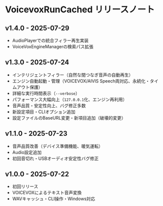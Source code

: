 # VoicevoxRunCached リリースノート

## v1.4.0 - 2025-07-29

- AudioPlayerでの統合フィラー再生実装
- VoiceVoxEngineManagerの検索パス拡張

## v1.3.0 - 2025-07-24

- インテリジェントフィラー（自然な間つなぎ音声の自動再生）
- エンジン自動起動・管理（VOICEVOX/AIVIS Speech両対応、永続化・タイムアウト保護）
- 詳細な実行時間表示（`--verbose`）
- パフォーマンス大幅向上（`127.0.0.1`化、エンジン再利用）
- 音声品質・安定性向上、バグ修正多数
- 新設定項目・CLIオプション追加
- 設定ファイルのBaseURL変更・新項目追加（破壊的変更）

## v1.1.0 - 2025-07-23

- 音声品質改善（デバイス準備機能、暖気運転）
- Audio設定追加
- 初回音切れ・USBオーディオ安定性バグ修正

## v1.0.0 - 2025-07-22

- 初回リリース
- VOICEVOXによるテキスト音声変換
- WAVキャッシュ・CLI操作・Windows対応
